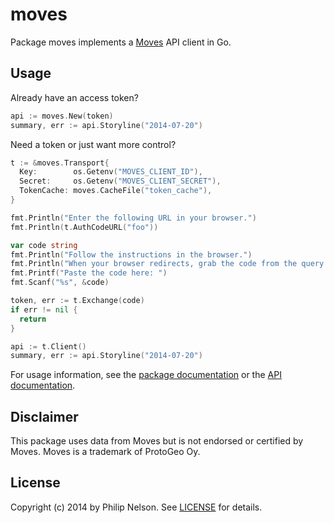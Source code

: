 moves
=====

Package moves implements a [Moves][1] API client in Go.


Usage
-----

Already have an access token?

```go
api := moves.New(token)
summary, err := api.Storyline("2014-07-20")
```

Need a token or just want more control?

```go
t := &moves.Transport{
  Key:        os.Getenv("MOVES_CLIENT_ID"),
  Secret:     os.Getenv("MOVES_CLIENT_SECRET"),
  TokenCache: moves.CacheFile("token_cache"),
}

fmt.Println("Enter the following URL in your browser.")
fmt.Println(t.AuthCodeURL("foo"))

var code string
fmt.Println("Follow the instructions in the browser.")
fmt.Println("When your browser redirects, grab the code from the query string.")
fmt.Printf("Paste the code here: ")
fmt.Scanf("%s", &code)

token, err := t.Exchange(code)
if err != nil {
  return
}

api := t.Client()
summary, err := api.Storyline("2014-07-20")
```

For usage information, see the [package documentation][2] or
the [API documentation][3].


Disclaimer
----------

This package uses data from Moves but is not endorsed or certified by Moves.
Moves is a trademark of ProtoGeo Oy.


License
-------

Copyright (c) 2014 by Philip Nelson. See [LICENSE][4] for details.


[1]: https://moves-app.com
[2]: https://godoc.org/github.com/pnelson/moves
[3]: https://dev.moves-app.com/
[4]: https://github.com/pnelson/moves/blob/master/LICENSE
